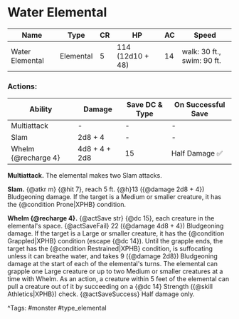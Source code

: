 # Water Elemental

| Name | Type | CR | HP | AC | Speed |
|------|------|----|----|----|-------|
| Water Elemental | Elemental | 5 | 114 (12d10 + 48) | 14 | walk: 30 ft., swim: 90 ft. |

### Actions:

| Ability | Damage | Save DC & Type | On Successful Save |
|---------|--------|----------------|--------------------|
| Multiattack | - | - | - |
| Slam | 2d8 + 4 | - | - |
| Whelm {@recharge 4} | 4d8 + 4 + 2d8 | 15 | Half Damage ✅ |


**Multiattack.** The elemental makes two Slam attacks.

**Slam.** {@atkr m} {@hit 7}, reach 5 ft. {@h}13 ({@damage 2d8 + 4}) Bludgeoning damage. If the target is a Medium or smaller creature, it has the {@condition Prone|XPHB} condition.

**Whelm {@recharge 4}.** {@actSave str} {@dc 15}, each creature in the elemental's space. {@actSaveFail} 22 ({@damage 4d8 + 4}) Bludgeoning damage. If the target is a Large or smaller creature, it has the {@condition Grappled|XPHB} condition (escape {@dc 14}). Until the grapple ends, the target has the {@condition Restrained|XPHB} condition, is suffocating unless it can breathe water, and takes 9 ({@damage 2d8}) Bludgeoning damage at the start of each of the elemental's turns. The elemental can grapple one Large creature or up to two Medium or smaller creatures at a time with Whelm. As an action, a creature within 5 feet of the elemental can pull a creature out of it by succeeding on a {@dc 14} Strength ({@skill Athletics|XPHB}) check. {@actSaveSuccess} Half damage only.

^Tags: #monster #type_elemental